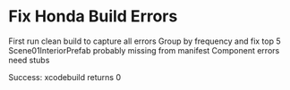 # Fix Honda Build Errors

First run clean build to capture all errors
Group by frequency and fix top 5
Scene01InteriorPrefab probably missing from manifest
Component errors need stubs

Success: xcodebuild returns 0
